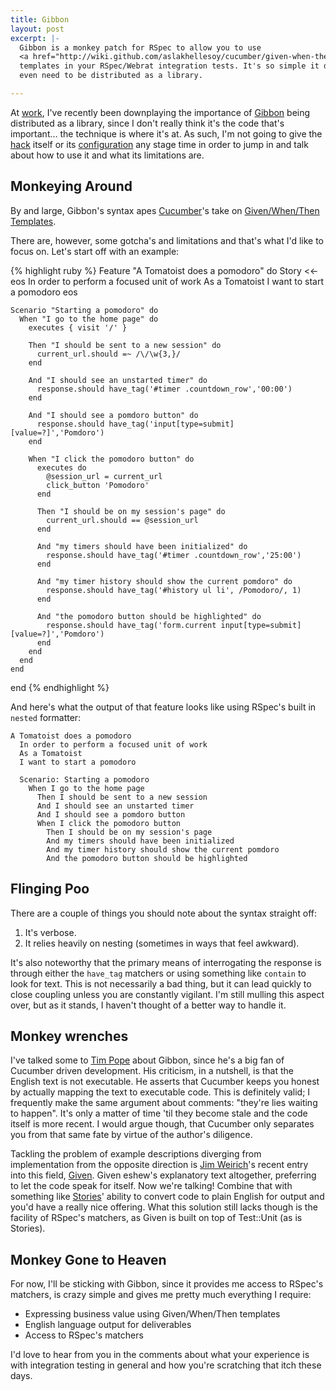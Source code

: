 ```yaml
---
title: Gibbon
layout: post
excerpt: |-
  Gibbon is a monkey patch for RSpec to allow you to use
  <a href="http://wiki.github.com/aslakhellesoy/cucumber/given-when-then">Given/When/Then</a>
  templates in your RSpec/Webrat integration tests. It's so simple it doesn't
  even need to be distributed as a library.

---
```


At [work][hr], I've recently been downplaying the importance of [Gibbon][g]
being distributed as a library, since I don't really think it's the code
that's important&hellip; the technique is where it's at. As such, I'm not
going to give the [hack][g] itself or its [configuration][c] any stage time in
order to jump in and talk about how to use it and what its limitations are.

## Monkeying Around

By and large, Gibbon's syntax apes [Cucumber][ck]'s take on [Given/When/Then
Templates][gwt].

There are, however, some gotcha's and limitations and that's what I'd like to
focus on. Let's start off with an example:

{% highlight ruby %}
  Feature "A Tomatoist does a pomodoro" do
    Story <<-eos
    In order to perform a focused unit of work
    As a Tomatoist
    I want to start a pomodoro
    eos

    Scenario "Starting a pomodoro" do
      When "I go to the home page" do
        executes { visit '/' }

        Then "I should be sent to a new session" do
          current_url.should =~ /\/\w{3,}/
        end

        And "I should see an unstarted timer" do
          response.should have_tag('#timer .countdown_row','00:00')
        end

        And "I should see a pomdoro button" do
          response.should have_tag('input[type=submit][value=?]','Pomdoro')
        end

        When "I click the pomodoro button" do
          executes do
            @session_url = current_url
            click_button 'Pomodoro'
          end

          Then "I should be on my session's page" do
            current_url.should == @session_url
          end

          And "my timers should have been initialized" do
            response.should have_tag('#timer .countdown_row','25:00')
          end

          And "my timer history should show the current pomdoro" do
            response.should have_tag('#history ul li', /Pomodoro/, 1)
          end

          And "the pomodoro button should be highlighted" do
            response.should have_tag('form.current input[type=submit][value=?]','Pomdoro')
          end
        end
      end
    end
  end
{% endhighlight %}

And here's what the output of that feature looks like using RSpec's built in
`nested` formatter:

    A Tomatoist does a pomodoro
      In order to perform a focused unit of work
      As a Tomatoist
      I want to start a pomodoro

      Scenario: Starting a pomodoro
        When I go to the home page
          Then I should be sent to a new session
          And I should see an unstarted timer
          And I should see a pomdoro button
          When I click the pomodoro button
            Then I should be on my session's page
            And my timers should have been initialized
            And my timer history should show the current pomdoro
            And the pomodoro button should be highlighted

## Flinging Poo

There are a couple of things you should note about the syntax straight off:

1. It's verbose.
1. It relies heavily on nesting (sometimes in ways that feel awkward).

It's also noteworthy that the primary means of interrogating the response is
through either the `have_tag` matchers or using something like `contain` to
look for text. This is not necessarily a bad thing, but it can lead quickly to
close coupling unless you are constantly vigilant. I'm still mulling this
aspect over, but as it stands, I haven't thought of a better way to handle it.

## Monkey wrenches

I've talked some to [Tim Pope][tp] about Gibbon, since he's a big fan of
Cucumber driven development. His criticism, in a nutshell, is that the English
text is not executable. He asserts that Cucumber keeps you honest by actually
mapping the text to executable code. This is definitely valid; I frequently
make the same argument about comments: "they're lies waiting to happen". It's
only a matter of time 'til they become stale and the code itself is more
recent.  I would argue though, that Cucumber only separates you from that same
fate by virtue of the author's diligence.

Tackling the problem of example descriptions diverging from implementation from
the opposite direction is [Jim Weirich][jw]'s recent entry into this field,
[Given][gv]. Given eshew's explanatory text altogether, preferring to let the
code speak for itself. Now we're talking! Combine that with something like
[Stories][st]' ability to convert code to plain English for output and you'd
have a really nice offering. What this solution still lacks though is the
facility of RSpec's matchers, as Given is built on top of Test::Unit (as is
Stories).

## Monkey Gone to Heaven

For now, I'll be sticking with Gibbon, since it provides me access to RSpec's
matchers, is crazy simple and gives me pretty much everything I require:

* Expressing business value using Given/When/Then templates
* English language output for deliverables
* Access to RSpec's matchers

I'd love to hear from you in the comments about what your experience is with
integration testing in general and how you're scratching that itch these days.

[hr]: http://www.hashrocket.com/
[g]: http://gist.github.com/206969
[c]: http://gist.github.com/190739
[ck]: http://cukes.info
[gwt]: http://wiki.github.com/aslakhellesoy/cucumber/given-when-then
[tp]: http://www.tpope.net/
[jw]: http://onestepback.org/
[gv]: http://github.com/jimweirich/Given
[st]: http://blog.citrusbyte.com/2009/05/20/stories/
